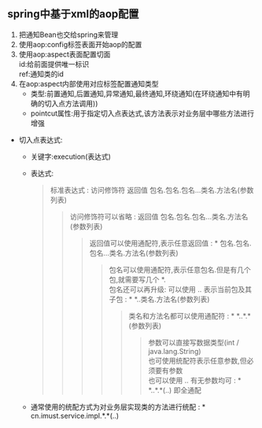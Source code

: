## spring中基于xml的aop配置

   1. 把通知Bean也交给spring来管理  
   2. 使用aop:config标签表面开始aop的配置  
   3. 使用aop:aspect表面配置切面  
   id:给前面提供唯一标识  
   ref:通知类的id
   4. 在aop:aspect内部使用对应标签配置通知类型  
        * 类型:前置通知,后置通知,异常通知,最终通知,环绕通知(在环绕通知中有明确的切入点方法调用))  
        * pointcut属性:用于指定切入点表达式,该方法表示对业务层中哪些方法进行增强

   * 切入点表达式:  
        * 关键字:execution(表达式)  
        
        * 表达式:  
        
           > 标准表达式 : 访问修饰符 返回值 包名.包名.包名...类名.方法名(参数列表)  
           >> 访问修饰符可以省略 : 返回值 包名.包名.包名...类名.方法名(参数列表)
           >>> 返回值可以使用通配符,表示任意返回值 : * 包名.包名.包名...类名.方法名(参数列表)
           >>>> 包名可以使用通配符,表示任意包名.但是有几个包,就需要写几个 *.  
           包名还可以再升级: 可以使用 .. 表示当前包及其子包 : * *..类名.方法名(参数列表)
           >>>>> 类名和方法名都可以使用通配符 : * \*..\*.*(参数列表)
           >>>>>> 参数可以直接写数据类型(int / java.lang.String)  
           也可使用统配符表示任意参数,但必须要有参数  
           也可以使用 .. 有无参数均可 : * \*..\*.*(..) 即全通配
        
        * 通常使用的统配方式为对业务层实现类的方法进行统配 : * cn.imust.service.impl.\*.\*(..)
            